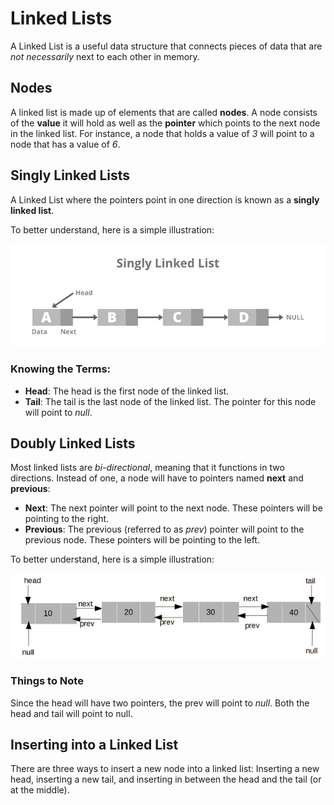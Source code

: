 # Linked Lists

A Linked List is a useful data structure that connects pieces of data that are *not necessarily* next to each other in memory. 

## Nodes
A linked list is made up of elements that are called **nodes**. A node consists of the **value** it will hold as well as the **pointer** which points to the next node in the linked list. For instance, a node that holds a value of *3* will point to a node that has a value of *6*.

## Singly Linked Lists
A Linked List where the pointers point in one direction is known as a **singly linked list**.

To better understand, here is a simple illustration:

![Image of Singly Linked List](images/linked-list-illustration.png)

### Knowing the Terms:
- **Head**: The head is the first node of the linked list.
- **Tail**: The tail is the last node of the linked list. The pointer for this node will point to *null*.

## Doubly Linked Lists
Most linked lists are *bi-directional*, meaning that it functions in two directions. Instead of one, a node will have to pointers named **next** and **previous**: 

- **Next**: The next pointer will point to the next node. These pointers will be pointing to the right.
- **Previous**: The previous (referred to as *prev*) pointer will point to the previous node. These pointers will be pointing to the left.

To better understand, here is a simple illustration:

![Image of Doubly Linked List](images/doubly-linked-list-illustration.png)

### Things to Note
Since the head will have two pointers, the prev will point to *null*. Both the head and tail will point to null.

## Inserting into a Linked List
There are three ways to insert a new node into a linked list: Inserting a new head, inserting a new tail, and inserting in between the head and the tail (or at the middle).
